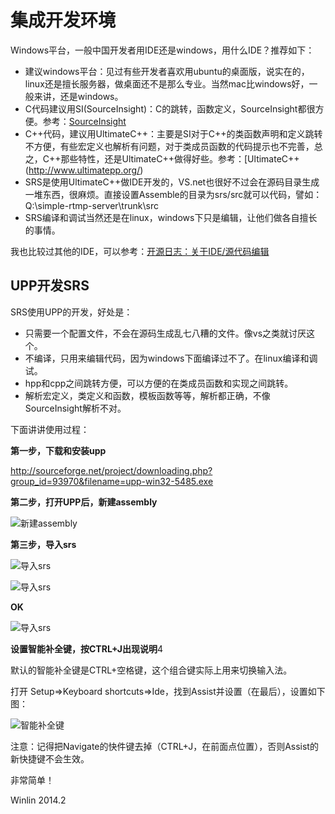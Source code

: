 # 集成开发环境

Windows平台，一般中国开发者用IDE还是windows，用什么IDE？推荐如下：
* 建议windows平台：见过有些开发者喜欢用ubuntu的桌面版，说实在的，linux还是擅长服务器，做桌面还不是那么专业。当然mac比windows好，一般来讲，还是windows。
* C代码建议用SI(SourceInsight)：C的跳转，函数定义，SourceInsight都很方便。参考：[SourceInsight](http://sourceinsight.com/)
* C++代码，建议用UltimateC++：主要是SI对于C++的类函数声明和定义跳转不方便，有些宏定义也解析有问题，对于类成员函数的代码提示也不完善，总之，C++那些特性，还是UltimateC++做得好些。参考：[UltimateC++(http://www.ultimatepp.org/)
* SRS是使用UltimateC++做IDE开发的，VS.net也很好不过会在源码目录生成一堆东西，很麻烦。直接设置Assemble的目录为srs/src就可以代码，譬如：Q:\simple-rtmp-server\trunk\src
* SRS编译和调试当然还是在linux，windows下只是编辑，让他们做各自擅长的事情。

我也比较过其他的IDE，可以参考：[开源日志：关于IDE/源代码编辑](http://blog.csdn.net/win_lin/article/details/8142981)

## UPP开发SRS

SRS使用UPP的开发，好处是：
* 只需要一个配置文件，不会在源码生成乱七八糟的文件。像vs之类就讨厌这个。
* 不编译，只用来编辑代码，因为windows下面编译过不了。在linux编译和调试。
* hpp和cpp之间跳转方便，可以方便的在类成员函数和实现之间跳转。
* 解析宏定义，类定义和函数，模板函数等等，解析都正确，不像SourceInsight解析不对。

下面讲讲使用过程：

<strong>第一步，下载和安装upp</strong>

http://sourceforge.net/project/downloading.php?group_id=93970&filename=upp-win32-5485.exe

<strong>第二步，打开UPP后，新建assembly</strong>

![新建assembly](http://winlinvip.github.io/srs.release/wiki/images/upp/001.new.assembly.png)

<strong>第三步，导入srs</strong>

![导入srs](http://winlinvip.github.io/srs.release/wiki/images/upp/002.setup.assembly.png)

![导入srs](http://winlinvip.github.io/srs.release/wiki/images/upp/003.open.assembly.png)

<strong>OK</strong>

![导入srs](http://winlinvip.github.io/srs.release/wiki/images/upp/004.ok.png)

<strong>设置智能补全键，按CTRL+J出现说明</strong>4

默认的智能补全键是CTRL+空格键，这个组合键实际上用来切换输入法。

打开 Setup=>Keyboard shortcuts=>Ide，找到Assist并设置（在最后），设置如下图：

![智能补全键](http://winlinvip.github.io/srs.release/wiki/images/upp/005.assist.shortcuts.png)

注意：记得把Navigate的快件键去掉（CTRL+J，在前面点位置），否则Assist的新快捷键不会生效。

非常简单！

Winlin 2014.2